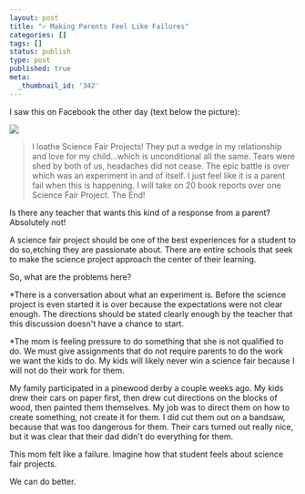 ```yaml
---
layout: post
title: "✓ Making Parents Feel Like Failures"
categories: []
tags: []
status: publish
type: post
published: true
meta:
  _thumbnail_id: '342'
---
```


I saw this on Facebook the other day (text below the picture):
































































 

  
  
    
![](/squarespace_images/content_v1_4fffa949e4b0b4590d67b4e7_1423590648934-34U2HSP0WT321XXZJT9H_image-asset.jpeg_)
  




>I loathe Science Fair Projects! They put a wedge in my relationship and love for my child...which is unconditional all the same. Tears were shed by both of us, headaches did not cease. The epic battle is over which was an experiment in and of itself. I just feel like it is a parent fail when this is happening. I will take on 20 book reports over one Science Fair Project. The End!



Is there any teacher that wants this kind of a response from a parent? Absolutely not!


A science fair project should be one of the best experiences for a student to do so,etching they are passionate about. There are entire schools that  seek to make the science project approach the center of their learning.


So, what are the problems here?


*There is a conversation about what an experiment is. Before the science project is even started it is over because the expectations were not clear enough. The directions should be stated clearly enough by the teacher that this discussion doesn't have a chance to start.


*The mom is feeling pressure to do something that she is not qualified to do. We must give assignments that do not require parents to do the work we want the kids to do. My kids will likely never win a science fair because I will not do their work for them.


My family participated in a pinewood derby a couple weeks ago. My kids drew their cars on paper first, then drew cut directions on the blocks of wood, then painted them themselves. My job was to direct them on how to create something, not create it for them. I did cut them out on a bandsaw, because that was too dangerous for them. Their cars turned out really nice, but it was clear that their dad didn't do everything for them.


This mom felt like a failure. Imagine how that student feels about science fair projects.


We can do better.
